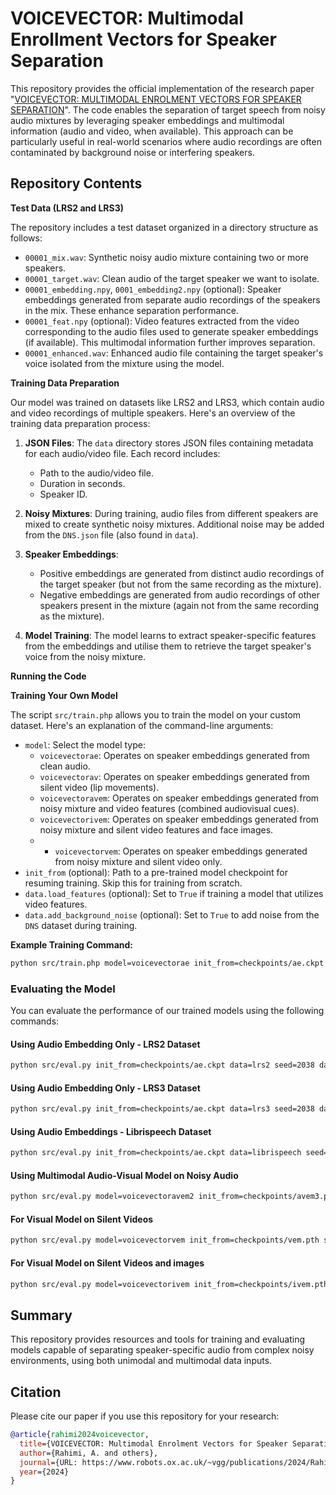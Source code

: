 # VOICEVECTOR: Multimodal Enrollment Vectors for Speaker Separation

This repository provides the official implementation of the research paper "[VOICEVECTOR: MULTIMODAL ENROLMENT VECTORS FOR SPEAKER SEPARATION](https://www.robots.ox.ac.uk/~vgg/publications/2024/Rahimi24/rahimi24.pdf)". The code enables the separation of target speech from noisy audio mixtures by leveraging speaker embeddings and multimodal information (audio and video, when available). This approach can be particularly useful in real-world scenarios where audio recordings are often contaminated by background noise or interfering speakers.

## Repository Contents

**Test Data (LRS2 and LRS3)**

The repository includes a test dataset organized in a directory structure as follows:

- `00001_mix.wav`: Synthetic noisy audio mixture containing two or more speakers.
- `00001_target.wav`: Clean audio of the target speaker we want to isolate.
- `00001_embedding.npy`, `0001_embedding2.npy` (optional): Speaker embeddings generated from separate audio recordings of the speakers in the mix. These enhance separation performance.
- `00001_feat.npy` (optional): Video features extracted from the video corresponding to the audio files used to generate speaker embeddings (if available). This multimodal information further improves separation.
- `00001_enhanced.wav`: Enhanced audio file containing the target speaker's voice isolated from the mixture using the model.

**Training Data Preparation**

Our model was trained on datasets like LRS2 and LRS3, which contain audio and video recordings of multiple speakers. Here's an overview of the training data preparation process:

1. **JSON Files**: The `data` directory stores JSON files containing metadata for each audio/video file. Each record includes:
    - Path to the audio/video file.
    - Duration in seconds.
    - Speaker ID.

2. **Noisy Mixtures**: During training, audio files from different speakers are mixed to create synthetic noisy mixtures. Additional noise may be added from the `DNS.json` file (also found in `data`).

3. **Speaker Embeddings**:
    - Positive embeddings are generated from distinct audio recordings of the target speaker (but not from the same recording as the mixture).
    - Negative embeddings are generated from audio recordings of other speakers present in the mixture (again not from the same recording as the mixture).

4. **Model Training**: The model learns to extract speaker-specific features from the embeddings and utilise them to retrieve the target speaker's voice from the noisy mixture.

**Running the Code**

**Training Your Own Model**

The script `src/train.php` allows you to train the model on your custom dataset. Here's an explanation of the command-line arguments:

- `model`: Select the model type:
    - `voicevectorae`: Operates on speaker embeddings generated from clean audio.
    - `voicevectorav`: Operates on speaker embeddings generated from silent video (lip movements).
    - `voicevectoravem`: Operates on speaker embeddings generated from noisy mixture and video features (combined audiovisual cues).
    - `voicevectorivem`: Operates on speaker embeddings generated from noisy mixture and silent video features and face images.
    - - `voicevectorvem`: Operates on speaker embeddings generated from noisy mixture and silent video only.
- `init_from` (optional): Path to a pre-trained model checkpoint for resuming training. Skip this for training from scratch.
- `data.load_features` (optional): Set to `True` if training a model that utilizes video features.
- `data.add_background_noise` (optional): Set to `True` to add noise from the `DNS` dataset during training.

**Example Training Command:**

```bash
python src/train.php model=voicevectorae init_from=checkpoints/ae.ckpt data.load_features=False data.batch_size=65 data.add_background_noise=True
```

### Evaluating the Model

You can evaluate the performance of our trained models using the following commands:

#### Using Audio Embedding Only - LRS2 Dataset
```bash
python src/eval.py init_from=checkpoints/ae.ckpt data=lrs2 seed=2038 data.batch_size=60
```

#### Using Audio Embedding Only - LRS3 Dataset
```bash
python src/eval.py init_from=checkpoints/ae.ckpt data=lrs3 seed=2038 data.batch_size=60
```

#### Using Audio Embeddings - Librispeech Dataset
```bash
python src/eval.py init_from=checkpoints/ae.ckpt data=librispeech seed=2038 data.batch_size=60
```

#### Using Multimodal Audio-Visual Model on Noisy Audio
```bash
python src/eval.py model=voicevectoravem2 init_from=checkpoints/avem3.pth seed=2038 data.batch_size=25
```

#### For Visual Model on Silent Videos
```bash
python src/eval.py model=voicevectorvem init_from=checkpoints/vem.pth seed=2038 data.batch_size=25
```

#### For Visual Model on Silent Videos and images
```bash
python src/eval.py model=voicevectorivem init_from=checkpoints/ivem.pth seed=2038 data.batch_size=25
```

## Summary

This repository provides resources and tools for training and evaluating models capable of separating speaker-specific audio from complex noisy environments, using both unimodal and multimodal data inputs.

## Citation

Please cite our paper if you use this repository for your research:

```bibtex
@article{rahimi2024voicevector,
  title={VOICEVECTOR: Multimodal Enrolment Vectors for Speaker Separation},
  author={Rahimi, A. and others},
  journal={URL: https://www.robots.ox.ac.uk/~vgg/publications/2024/Rahimi24/rahimi24.pdf},
  year={2024}
}
```
